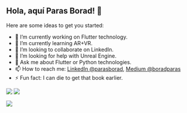 ## Hola, aquí Paras Borad! 🍻

Here are some ideas to get you started:

- 🔭 I’m currently working on Flutter technology.
- 🌱 I’m currently learning AR+VR.
- 👯 I’m looking to collaborate on LinkedIn.
- 🤔 I’m looking for help with Unreal Engine.
- 💬 Ask me about Flutter or Python technologies.
- 📫 How to reach me: [LinkedIn @parasborad](https://www.linkedin.com/in/parasborad), [Medium @boradparas](https://medium.com/@boradparas)
- ⚡ Fun fact: I can die to get that book earlier.

<p float="left">
   <img src="https://github-readme-stats.vercel.app/api?username=boradparas&&show_icons=true&title_color=F9F7F7&icon_color=3F72AF&text_color=F9F7F7&bg_color=112D4E">
   <img src="https://github-readme-stats.vercel.app/api/top-langs/?username=boradparas&layout=compact&bg_color=112D4E&text_color=F9F7F7&title_color=F9F7F7&icon_color=3F72AF">
</p>

<a href="https://github.com/anuraghazra/github-readme-stats">
  <img align="center" src="https://github-readme-stats.vercel.app/api/pin/?username=boradparas&repo=auto_route_tutorial&bg_color=112D4E&text_color=F9F7F7&title_color=F9F7F7&icon_color=3F72AF" />
</a>
